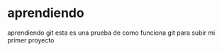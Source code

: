 # aprendiendo
aprendiendo git
esta es una prueba de como  funciona git para subir mi primer proyecto 
